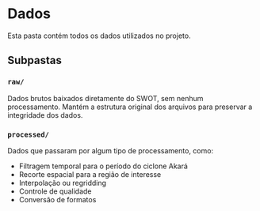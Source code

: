 # Dados

Esta pasta contém todos os dados utilizados no projeto.

## Subpastas

### `raw/`
Dados brutos baixados diretamente do SWOT, sem nenhum processamento. Mantém a estrutura original dos arquivos para preservar a integridade dos dados.

### `processed/`
Dados que passaram por algum tipo de processamento, como:
- Filtragem temporal para o período do ciclone Akará
- Recorte espacial para a região de interesse
- Interpolação ou regridding
- Controle de qualidade
- Conversão de formatos